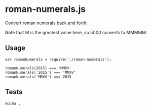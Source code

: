 # roman-numerals.js
Convert roman numerals back and forth.

Note that M is the greatest value here, so 5000 converts to MMMMM.

## Usage

```
var romanNumerals = require('./roman-numerals');

romanNumerals(2015) === 'MMXV'
romanNumerals('2015') === 'MMXV'
romanNumerals('MMXV') === 2015
```

## Tests

```mocha . ```
